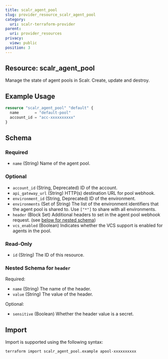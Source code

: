 ```yaml
---
title: scalr_agent_pool
slug: provider_resource_scalr_agent_pool
category:
  uri: scalr-terraform-provider
parent:
  uri: provider_resources
privacy:
  view: public
position: 3
---
```

## Resource: scalr_agent_pool

Manage the state of agent pools in Scalr. Create, update and destroy.

## Example Usage

```terraform
resource "scalr_agent_pool" "default" {
  name       = "default-pool"
  account_id = "acc-xxxxxxxxxx"
}
```

<!-- schema generated by tfplugindocs -->
## Schema

### Required

- `name` (String) Name of the agent pool.

### Optional

- `account_id` (String, Deprecated) ID of the account.
- `api_gateway_url` (String) HTTP(s) destination URL for pool webhook.
- `environment_id` (String, Deprecated) ID of the environment.
- `environments` (Set of String) The list of the environment identifiers that the agent pool is shared to. Use `["*"]` to share with all environments.
- `header` (Block Set) Additional headers to set in the agent pool webhook request. (see [below for nested schema](#nestedblock--header))
- `vcs_enabled` (Boolean) Indicates whether the VCS support is enabled for agents in the pool.

### Read-Only

- `id` (String) The ID of this resource.

<a id="nestedblock--header"></a>
### Nested Schema for `header`

Required:

- `name` (String) The name of the header.
- `value` (String) The value of the header.

Optional:

- `sensitive` (Boolean) Whether the header value is a secret.

## Import

Import is supported using the following syntax:

```shell
terraform import scalr_agent_pool.example apool-xxxxxxxxxx
```
